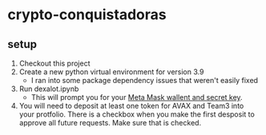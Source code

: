 # crypto-conquistadoras

## setup 

1. Checkout this project
2. Create a new python virtual environment for version 3.9
    * I ran into some package dependency issues that weren't easily fixed
3. Run dexalot.ipynb
    * This will prompt you for your [Meta Mask wallent and secret key](https://metamask.zendesk.com/hc/en-us/articles/360015289632-How-to-Export-an-Account-Private-Key).
4. You will need to deposit at least one token for AVAX and Team3 into your protfolio. There is a checkbox when you make the first desposit to approve all future requests. Make sure that is checked.
